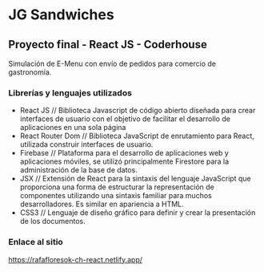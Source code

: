 # JG Sandwiches

## Proyecto final - React JS - Coderhouse

Simulación de E-Menu con envío de pedidos para comercio de gastronomía.

### Librerías y lenguajes utilizados

- React JS // Biblioteca Javascript de código abierto diseñada para crear interfaces de usuario con el objetivo de facilitar el desarrollo de aplicaciones en una sola página
- React Router Dom // Biblioteca JavaScript de enrutamiento para React, utilizada construir interfaces de usuario.
- Firebase // Plataforma para el desarrollo de aplicaciones web y aplicaciones móviles, se utilizó principalmente Firestore para la administración de la base de datos.
- JSX // Extensión de React para la sintaxis del lenguaje JavaScript que proporciona una forma de estructurar la representación de componentes utilizando una sintaxis familiar para muchos desarrolladores. Es similar en apariencia a HTML.
- CSS3 // Lenguaje de diseño gráfico para definir y crear la presentación de los documentos.

### Enlace al sitio

https://rafafloresok-ch-react.netlify.app/
